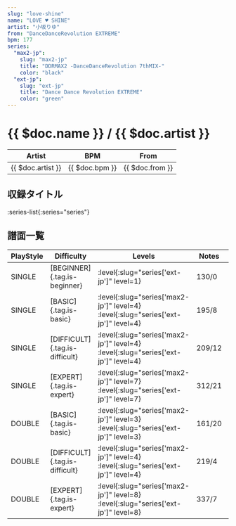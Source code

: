 ```yaml
---
slug: "love-shine"
name: "LOVE ♥ SHINE"
artist: "小坂りゆ"
from: "DanceDanceRevolution EXTREME"
bpm: 177
series:
  "max2-jp":
    slug: "max2-jp"
    title: "DDRMAX2 -DanceDanceRevolution 7thMIX-"
    color: "black"
  "ext-jp":
    slug: "ext-jp"
    title: "Dance Dance Revolution EXTREME"
    color: "green"
---
```


# {{ $doc.name }} / {{ $doc.artist }}

|Artist|BPM|From|
|------|---|----|
|{{ $doc.artist }}|{{ $doc.bpm }}|{{ $doc.from }}|

## 収録タイトル

:series-list{:series="series"}

## 譜面一覧

|PlayStyle|Difficulty|Levels|Notes|Movie|
|---------|----------|------|-----|-----|
|SINGLE|[BEGINNER]{.tag.is-beginner}|:level{:slug="series['ext-jp']" level=1}|130/0||
|SINGLE|[BASIC]{.tag.is-basic}|:level{:slug="series['max2-jp']" level=4} :level{:slug="series['ext-jp']" level=4}|195/8||
|SINGLE|[DIFFICULT]{.tag.is-difficult}|:level{:slug="series['max2-jp']" level=4} :level{:slug="series['ext-jp']" level=4}|209/12||
|SINGLE|[EXPERT]{.tag.is-expert}|:level{:slug="series['max2-jp']" level=7} :level{:slug="series['ext-jp']" level=7}|312/21||
|DOUBLE|[BASIC]{.tag.is-basic}|:level{:slug="series['max2-jp']" level=3} :level{:slug="series['ext-jp']" level=3}|161/20||
|DOUBLE|[DIFFICULT]{.tag.is-difficult}|:level{:slug="series['max2-jp']" level=4} :level{:slug="series['ext-jp']" level=4}|219/4||
|DOUBLE|[EXPERT]{.tag.is-expert}|:level{:slug="series['max2-jp']" level=8} :level{:slug="series['ext-jp']" level=8}|337/7||

